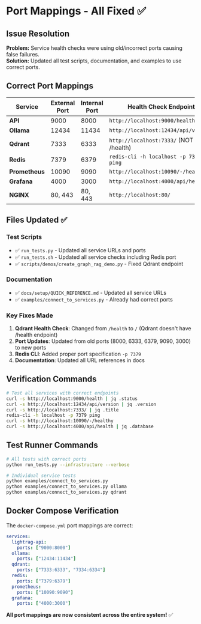 # Port Mappings - All Fixed ✅

## Issue Resolution

**Problem:** Service health checks were using old/incorrect ports causing false failures.  
**Solution:** Updated all test scripts, documentation, and examples to use correct ports.

## Correct Port Mappings

| Service | External Port | Internal Port | Health Check Endpoint |
|---------|---------------|---------------|----------------------|
| **API** | 9000 | 8000 | `http://localhost:9000/health` |
| **Ollama** | 12434 | 11434 | `http://localhost:12434/api/version` |
| **Qdrant** | 7333 | 6333 | `http://localhost:7333/` (NOT /health) |
| **Redis** | 7379 | 6379 | `redis-cli -h localhost -p 7379 ping` |
| **Prometheus** | 10090 | 9090 | `http://localhost:10090/-/healthy` |
| **Grafana** | 4000 | 3000 | `http://localhost:4000/api/health` |
| **NGINX** | 80, 443 | 80, 443 | `http://localhost:80/` |

## Files Updated ✅

### Test Scripts
- ✅ `run_tests.py` - Updated all service URLs and ports
- ✅ `run_tests.sh` - Updated all service checks including Redis port
- ✅ `scripts/demos/create_graph_rag_demo.py` - Fixed Qdrant endpoint

### Documentation  
- ✅ `docs/setup/QUICK_REFERENCE.md` - Updated all service URLs
- ✅ `examples/connect_to_services.py` - Already had correct ports

### Key Fixes Made

1. **Qdrant Health Check**: Changed from `/health` to `/` (Qdrant doesn't have /health endpoint)
2. **Port Updates**: Updated from old ports (8000, 6333, 6379, 9090, 3000) to new ports
3. **Redis CLI**: Added proper port specification `-p 7379`
4. **Documentation**: Updated all URL references in docs

## Verification Commands

```bash
# Test all services with correct endpoints
curl -s http://localhost:9000/health | jq .status
curl -s http://localhost:12434/api/version | jq .version  
curl -s http://localhost:7333/ | jq .title
redis-cli -h localhost -p 7379 ping
curl -s http://localhost:10090/-/healthy
curl -s http://localhost:4000/api/health | jq .database
```

## Test Runner Commands

```bash
# All tests with correct ports
python run_tests.py --infrastructure --verbose

# Individual service tests  
python examples/connect_to_services.py
python examples/connect_to_services.py ollama
python examples/connect_to_services.py qdrant
```

## Docker Compose Verification

The `docker-compose.yml` port mappings are correct:
```yaml
services:
  lightrag-api:
    ports: ["9000:8000"]
  ollama:  
    ports: ["12434:11434"]
  qdrant:
    ports: ["7333:6333", "7334:6334"]
  redis:
    ports: ["7379:6379"] 
  prometheus:
    ports: ["10090:9090"]
  grafana:
    ports: ["4000:3000"]
```

**All port mappings are now consistent across the entire system!** ✅